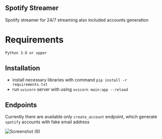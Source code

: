 ## Spotify Streamer 

Spotify streamer for 24/7 streaming also included accounts generation

# Requirements 

```sh
Python 3.8 or upper
```

## Installation 

- install necessary libraries with command `pip install -r requirements.txt`  
- run `uvicorn` server with using `uvicorn main:app --reload`

## Endpoints
Currently there are available  only `create_account` endpoint, which generate `spotify` accounts with fake email address  





![Screenshot (9)](https://user-images.githubusercontent.com/92037197/235632304-22bfd821-ffa0-4902-85be-f636dd030844.png)


